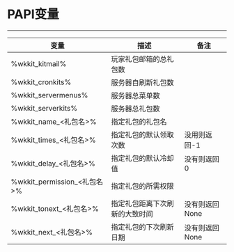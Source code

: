 # PAPI变量

---




| 变量                          | 描述                           | 备注           |
| ------------------------------- | -------------------------------- | ---------------- |
| %wkkit_kitmail%               | 玩家礼包邮箱的总礼包数         |                |
| %wkkit_cronkits%              | 服务器自刷新礼包数             |                |
| %wkkit_servermenus%           | 服务器总菜单数                 |                |
| %wkkit_serverkits%            | 服务器总礼包数                 |                |
| %wkkit_name_<礼包名>%       | 指定礼包的礼包名               |                |
| %wkkit_times_<礼包名>%      | 指定礼包的默认领取次数         | 没用则返回-1   |
| %wkkit_delay_<礼包名>%      | 指定礼包的默认冷却值           | 没有则返回0    |
| %wkkit_permission_<礼包名>% | 指定礼包的所需权限             |                |
| %wkkit_tonext_<礼包名>%     | 指定礼包距离下次刷新的大致时间 | 没有则返回None |
| %wkkit_next_<礼包名>%       | 指定礼包的下次刷新日期         | 没有则返回None |
